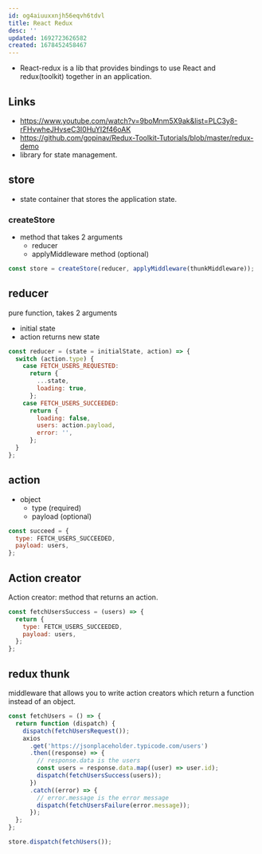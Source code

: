 ```yaml
---
id: og4aiuuxxnjh56eqvh6tdvl
title: React Redux
desc: ''
updated: 1692723626582
created: 1678452458467
---
```


- React-redux is a lib that provides bindings to use React and redux(toolkit) together in an application.

## Links

- https://www.youtube.com/watch?v=9boMnm5X9ak&list=PLC3y8-rFHvwheJHvseC3I0HuYI2f46oAK
- https://github.com/gopinav/Redux-Toolkit-Tutorials/blob/master/redux-demo
- library for state management.

## store

- state container that stores the application state.

### createStore

- method that takes 2 arguments
  - reducer
  - applyMiddleware method (optional)

```js
const store = createStore(reducer, applyMiddleware(thunkMiddleware));
```

## reducer

pure function, takes 2 arguments

- initial state
- action
  returns new state

```js
const reducer = (state = initialState, action) => {
  switch (action.type) {
    case FETCH_USERS_REQUESTED:
      return {
        ...state,
        loading: true,
      };
    case FETCH_USERS_SUCCEEDED:
      return {
        loading: false,
        users: action.payload,
        error: '',
      };
  }
};
```

## action

- object
  - type (required)
  - payload (optional)

```js
const succeed = {
  type: FETCH_USERS_SUCCEEDED,
  payload: users,
};
```

## Action creator

Action creator: method that returns an action.

```js
const fetchUsersSuccess = (users) => {
  return {
    type: FETCH_USERS_SUCCEEDED,
    payload: users,
  };
};
```

## redux thunk

middleware that allows you to write action creators which return a function instead of an object.

```js
const fetchUsers = () => {
  return function (dispatch) {
    dispatch(fetchUsersRequest());
    axios
      .get('https://jsonplaceholder.typicode.com/users')
      .then((response) => {
        // response.data is the users
        const users = response.data.map((user) => user.id);
        dispatch(fetchUsersSuccess(users));
      })
      .catch((error) => {
        // error.message is the error message
        dispatch(fetchUsersFailure(error.message));
      });
  };
};

store.dispatch(fetchUsers());
```
